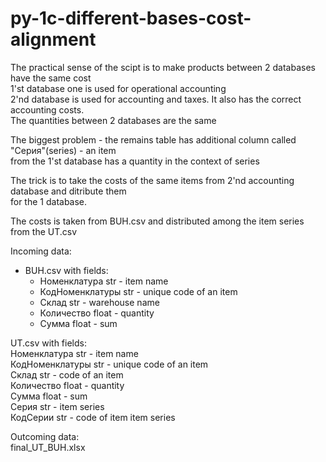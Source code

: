 # py-1c-different-bases-cost-alignment  
The practical sense of the scipt is to make products between 2 databases have the same cost  
1'st database one is used for operational accounting   
2'nd database is used for accounting and taxes. It also has the correct accounting costs.  
The quantities between 2 databases are the same  


The biggest problem - the remains table has additional column called "Серия"(series) - an item  
from the 1'st database has a quantity in the context of series  


The trick is to take the costs of the same items from 2'nd accounting database and ditribute them  
for the 1 database.  


The costs is taken from BUH.csv and distributed among the item series from the UT.csv  


Incoming data:  
* BUH.csv with fields:  
    * Номенклатура	str     - item name  
    * КодНоменклатуры str     - unique code of an item  
    * Склад	        str     - warehouse name  
    * Количество	    float   - quantity   
    * Сумма           float   - sum  
    
UT.csv with fields:  
    Номенклатура    str     - item name	  
    КодНоменклатуры	str     - unique code of an item  
    Склад	        str     - code of an item  
    Количество	    float   - quantity   
    Сумма	        float   - sum  
    Серия	        str     - item series  
    КодСерии        str     - code of item item series  
 
 
Outcoming data:  
final_UT_BUH.xlsx    

